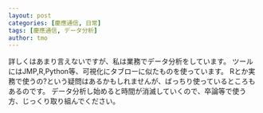 ```yaml
---
layout: post
categories: [慶應通信, 日常]
tags: [慶應通信, データ分析]
author: tmo
---
```

詳しくはあまり言えないですが、私は業務でデータ分析をしています。
ツールにはJMP,R,Python等、可視化にタブローに似たものを使っています。
Rとか実務で使うの?という疑問はあるかもしれませんが、ばっちり使っているところもあるのです。
データ分析し始めると時間が消滅していくので、卒論等で使う方、じっくり取り組んでください。